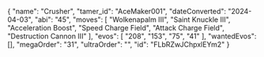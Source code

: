 {
    "name": "Crusher",
    "tamer_id": "AceMaker001",
    "dateConverted": "2024-04-03",
    "abi": "45",
    "moves": [
        "Wolkenapalm III",
        "Saint Knuckle III",
        "Acceleration Boost",
        "Speed Charge Field",
        "Attack Charge Field",
        "Destruction Cannon III"
    ],
    "evos": [
        "208",
        "153",
        "75",
        "41"
    ],
    "wantedEvos": [],
    "megaOrder": "31",
    "ultraOrder": "",
    "id": "FLbRZwJChpxlEYm2"
}
